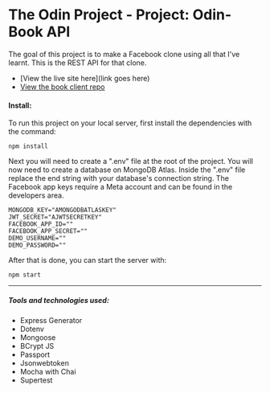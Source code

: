 # The Odin Project - Project: Odin-Book API

The goal of this project is to make a Facebook clone using all that I've learnt. This is the REST API for that clone.

-   [View the live site here](link goes here)
-   [View the book client repo](https://github.com/bizarf/odin-book-client)

#### Install:

To run this project on your local server, first install the dependencies with the command:

```
npm install
```

Next you will need to create a ".env" file at the root of the project. You will now need to create a database on MongoDB Atlas. Inside the ".env" file replace the end string with your database's connection string. The Facebook app keys require a Meta account and can be found in the developers area.

```
MONGODB_KEY="AMONGODBATLASKEY"
JWT_SECRET="AJWTSECRETKEY"
FACEBOOK_APP_ID=""
FACEBOOK_APP_SECRET=""
DEMO_USERNAME=""
DEMO_PASSWORD=""
```

After that is done, you can start the server with:

```
npm start
```

<hr>

##### Tools and technologies used:

-   Express Generator
-   Dotenv
-   Mongoose
-   BCrypt JS
-   Passport
-   Jsonwebtoken
-   Mocha with Chai
-   Supertest
